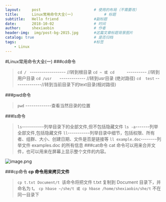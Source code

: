 ```yaml
---
layout:     post   				        # 使用的布局（不需要改）
title:      Linux常用命令大全(一) 				# 标题 
subtitle:   Hello friend                #副标题
date:       2018-10-02 				    # 时间
author:     shexiaobin 				    # 作者
header-img:  img/post-bg-2015.jpg     	#这篇文章标题背景图片
catalog: true 						    # 是否归档
tags:								    #标签
    - Linux
---
```



#Linux常用命令大全(一)
###cd命令
> `cd / `                     ------------------          //转到根目录
   `cd ~ 或 cd     `     ----------  //转到用户目录
  `cd /usr   `                     -------------  //转到usr目录 (绝对路径)
`cd  test` --------------//转到当前目录下的text目录(相对路径)

###pwd命令
>`pwd`  -------------查看当然目录的位置


###ls命令
>`ls`-----------列举目录下的全部文件,但不包括隐藏文件
`ls -a`-------列举全部文件,包括隐藏文件
`ll`-----------列举目录中细节，包括权限、所有者、组群、大小、创建日期、文件是否是链接等
`ll example.doc`--------列举文件 examples.doc 的所有信息
###cat命令
>cat 命令可以用来合并文件，也可以用来在屏幕上显示整个文件的内容。


![image.png](https://upload-images.jianshu.io/upload_images/12269087-4d7a8162692ea829.png?imageMogr2/auto-orient/strip%7CimageView2/2/w/1240)

###cp命令
**cp 命令用来拷贝文件**

>`cp t.txt Document/t `该命令将把文件 t.txt 复制到 Document 目录下，并命名为 t。
`cp hbase ~/she/t 或 cp hbase /home/shexiaobin/she/t`    不在同一目录下
